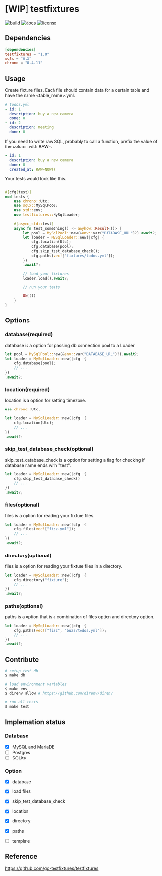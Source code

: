 # [WIP] testfixtures

[![build]](https://github.com/TaKO8Ki/testfixtures/actions) [![docs]](#) [![license]](https://github.com/TaKO8Ki/testfixtures/blob/master/LICENSE) 

[build]: https://img.shields.io/github/workflow/status/TaKO8Ki/testfixtures/CI/master?logo=github
[license]: https://img.shields.io/github/license/TaKO8Ki/testfixtures
[docs]: https://img.shields.io/badge/docs.rs-testfixtures-8da0cb?labelColor=555555&logo=rust

## Dependencies

```toml
[dependencies]
testfixtures = "1.0"
sqlx = "0.3"
chrono = "0.4.11"
```

## Usage

Create fixture files. Each file should contain data for a certain table and have the name <table_name>.yml.

```yml
# todos.yml
- id: 1
  description: buy a new camera
  done: 0
- id: 2
  description: meeting
  done: 0
```

If you need to write raw SQL, probably to call a function, prefix the value of the column with RAW=.

```yml
- id: 1
  description: buy a new camera
  done: 0
  created_at: RAW=NOW()
```

Your tests would look like this.

```rust

#[cfg(test)]
mod tests {
    use chrono::Utc;
    use sqlx::MySqlPool;
    use std::env;
    use testfixtures::MySqlLoader;

    #[async_std::test]
    async fn test_something() -> anyhow::Result<()> {
        let pool = MySqlPool::new(&env::var("DATABASE_URL")?).await?;
        let loader = MySqlLoader::new(|cfg| {
            cfg.location(Utc);
            cfg.database(pool);
            cfg.skip_test_database_check();
            cfg.paths(vec!["fixtures/todos.yml"]);
        })
        .await?;

        // load your fixtures
        loader.load().await?;

        // run your tests

        Ok(())
    }
}

```
## Options

### database(required)
database is a option for passing db connection pool to a Loader.

```rust
let pool = MySqlPool::new(&env::var("DATABASE_URL")?).await?;
let loader = MySqlLoader::new(|cfg| {
    cfg.database(pool);
    // ...
})
.await?;
```

### location(required)
location is a option for setting timezone.

```rust
use chrono::Utc;

let loader = MySqlLoader::new(|cfg| {
    cfg.location(Utc);
    // ...
})
.await?;
```

### skip_test_database_check(optional)
skip_test_database_check is a option for setting a flag for checking if database name ends with "test".

```rust
let loader = MySqlLoader::new(|cfg| {
    cfg.skip_test_database_check();
    // ...
})
.await?;
```

### files(optional)
files is a option for reading your fixture files.

```rust
let loader = MySqlLoader::new(|cfg| {
    cfg.files(vec!["fizz.yml"]);
    // ...
})
.await?;
```

### directory(optional)
files is a option for reading your fixture files in a directory.

```rust
let loader = MySqlLoader::new(|cfg| {
    cfg.directory("fixture");
    // ...
})
.await?;
```

### paths(optional)
paths is a option that is a combination of files option and directory option.

```rust
let loader = MySqlLoader::new(|cfg| {
    cfg.paths(vec!["fizz", "buzz/todos.yml"]);
    // ...
})
.await?;
```

## Contribute

```sh
# setup test db
$ make db

# load environment variables
$ make env
$ direnv allow # https://github.com/direnv/direnv

# run all tests
$ make test
```

## Implemation status
### Database
- [x] MySQL and MariaDB
- [ ] Postgres
- [ ] SQLite

### Option
- [x] database
- [x] load files
- [x] skip_test_database_check
- [x] location
- [x] directory
- [x] paths
- [ ] template


## Reference
https://github.com/go-testfixtures/testfixtures
